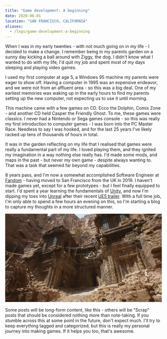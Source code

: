 ```yaml
---
title: "Game development: A beginning"
date: 2020-06-01
location: "SAN FRANCISCO, CALIFORNIA"
aliases:
  - /logs/game-development-a-beginning
---
```


When I was in my early twenties - with not much going on in my life - I decided to make a change. I remember being in my parents garden on a sunny day kicking a ball around with Ziggy, the dog. I didn't know what I wanted to do with my life, I'd quit my job and spent most of my days sleeping and playing video games.

I used my first computer at age 5, a Windows 95 machine my parents were eager to show off. Having a computer in 1995 was an expensive endeavor, and we were not from an affluent area - so this was a big deal. One of my earliest memories was waking up in the early hours to find my parents setting up the new computer, not expecting us to use it until morning.

This machine came with a few games on CD. Ecco the Dolphin, Comix Zone - and another CD held Casper the Friendly Ghost. To me, these games were classics. I never had a Nintendo or Sega games console - so this was really my first introduction to computer games - I was born into the PC Master Race. Needless to say I was hooked, and for the last 25 years I've likely racked up tens of thousands of hours in total.

It was in the garden reflecting on my life that I realised that games were really a fundamental part of my life. I loved playing them, and they ignited my imagination in a way nothing else really has. I'd made some mods, and maps in the past - but never my own game - despite always wanting to. That was a task that seemed far beyond my capabilities.

8 years pass, and I'm now a somewhat accomplished Software Engineer at [Fandom](https://fandom.com) - having moved to San Francisco from the UK in 2019. I haven't made games yet, except for a few prototypes - but I feel finally equipped to start. I'd spent a year learning the fundamentals of [Unity](https://unity.com), and now I'm dipping my toes into [Unreal](https://unrealengine.com) after their recent [UE5 trailer](https://www.youtube.com/watch?v=qC5KtatMcUw). With a full time job, I'm only able to spend a few hours an evening on this, so I'm starting a blog to capture my thoughts in a more structured manner.

![The incredible Unreal Engine 5 trailer](./ue5.jpg)

Some posts will be long-form content, like this - others will be "Scrap" posts that should be considered nothing more than note-taking. If you stumble across this at some point in the future, don't expect much. I'll try to keep everything tagged and categorized, but this is really my personal journey into making games. If it helps you too, that's awesome.
